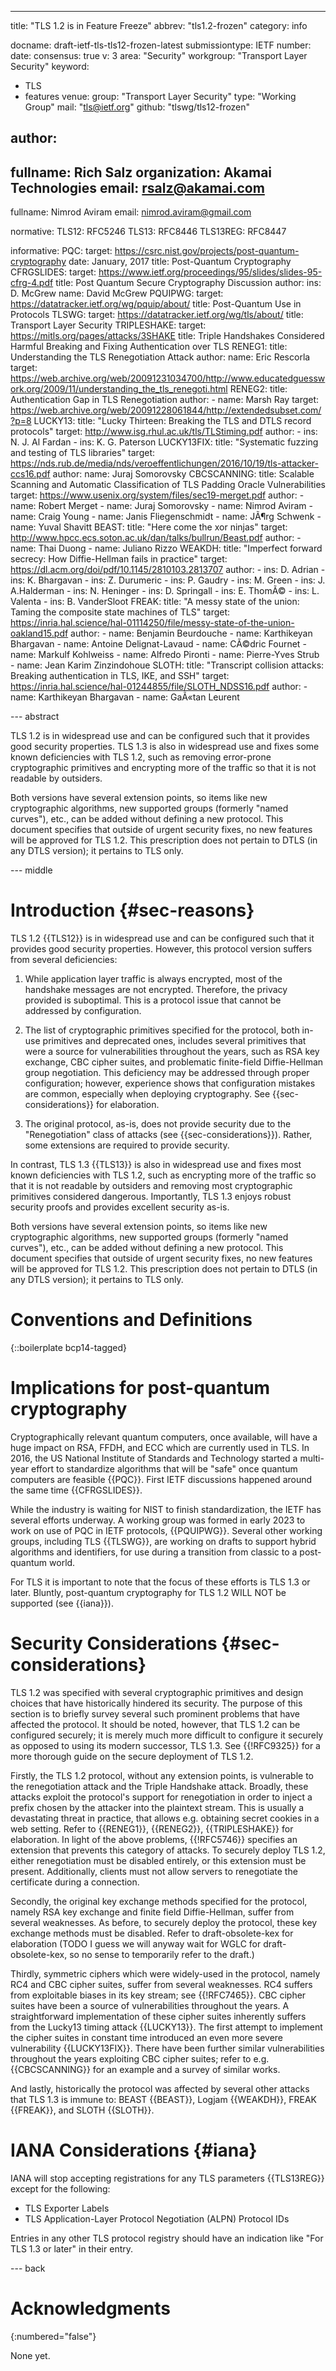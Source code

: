 ---
title: "TLS 1.2 is in Feature Freeze"
abbrev: "tls1.2-frozen"
category: info

docname: draft-ietf-tls-tls12-frozen-latest
submissiontype: IETF
number:
date:
consensus: true
v: 3
area: "Security"
workgroup: "Transport Layer Security"
keyword:
 - TLS
 - features
venue:
  group: "Transport Layer Security"
  type: "Working Group"
  mail: "tls@ietf.org"
  github: "tlswg/tls12-frozen"

author:
-
  fullname: Rich Salz
  organization: Akamai Technologies
  email: rsalz@akamai.com
-
  fullname: Nimrod Aviram
  email: nimrod.aviram@gmail.com

normative:
  TLS12: RFC5246
  TLS13: RFC8446
  TLS13REG: RFC8447

informative:
  PQC:
    target: https://csrc.nist.gov/projects/post-quantum-cryptography
    date: January, 2017
    title: Post-Quantum Cryptography
  CFRGSLIDES:
    target: https://www.ietf.org/proceedings/95/slides/slides-95-cfrg-4.pdf
    title: Post Quantum Secure Cryptography Discussion
    author:
      ins: D. McGrew
      name: David McGrew
  PQUIPWG:
    target: https://datatracker.ietf.org/wg/pquip/about/
    title: Post-Quantum Use in Protocols
  TLSWG:
    target: https://datatracker.ietf.org/wg/tls/about/
    title: Transport Layer Security
  TRIPLESHAKE:
    target: https://mitls.org/pages/attacks/3SHAKE
    title: Triple Handshakes Considered Harmful Breaking and Fixing Authentication over TLS
  RENEG1:
    title: Understanding the TLS Renegotiation Attack
    author:
      name: Eric Rescorla
    target: https://web.archive.org/web/20091231034700/http://www.educatedguesswork.org/2009/11/understanding_the_tls_renegoti.html
  RENEG2:
    title: Authentication Gap in TLS Renegotiation
    author:
      - name: Marsh Ray
    target: https://web.archive.org/web/20091228061844/http://extendedsubset.com/?p=8
  LUCKY13:
    title: "Lucky Thirteen: Breaking the TLS and DTLS record protocols"
    target: http://www.isg.rhul.ac.uk/tls/TLStiming.pdf
    author:
      - ins: N. J. Al Fardan
      - ins: K. G. Paterson
  LUCKY13FIX:
    title: "Systematic fuzzing and testing of TLS libraries"
    target: https://nds.rub.de/media/nds/veroeffentlichungen/2016/10/19/tls-attacker-ccs16.pdf
    author:
      name: Juraj Somorovsky
  CBCSCANNING:
    title: Scalable Scanning and Automatic Classification of TLS Padding Oracle Vulnerabilities
    target: https://www.usenix.org/system/files/sec19-merget.pdf
    author:
      - name: Robert Merget
      - name: Juraj Somorovsky
      - name: Nimrod Aviram
      - name: Craig Young
      - name: Janis Fliegenschmidt
      - name: JÃ¶rg Schwenk
      - name: Yuval Shavitt
  BEAST:
    title: "Here come the xor ninjas"
    target: http://www.hpcc.ecs.soton.ac.uk/dan/talks/bullrun/Beast.pdf
    author:
      - name: Thai Duong
      - name: Juliano Rizzo
  WEAKDH:
    title: "Imperfect forward secrecy: How Diffie-Hellman fails in practice"
    target: https://dl.acm.org/doi/pdf/10.1145/2810103.2813707
    author:
      - ins: D. Adrian
      - ins: K. Bhargavan
      - ins: Z. Durumeric
      - ins: P. Gaudry
      - ins: M. Green
      - ins: J. A.Halderman
      - ins: N. Heninger
      - ins: D. Springall
      - ins: E. ThomÃ©
      - ins: L. Valenta
      - ins: B. VanderSloot
  FREAK:
    title: "A messy state of the union: Taming the composite state machines of TLS"
    target: https://inria.hal.science/hal-01114250/file/messy-state-of-the-union-oakland15.pdf
    author:
      - name: Benjamin Beurdouche
      - name: Karthikeyan Bhargavan
      - name: Antoine Delignat-Lavaud
      - name: CÃ©dric Fournet
      - name: Markulf Kohlweiss
      - name: Alfredo Pironti
      - name: Pierre-Yves Strub
      - name: Jean Karim Zinzindohoue
  SLOTH:
    title: "Transcript collision attacks: Breaking authentication in TLS, IKE, and SSH"
    target: https://inria.hal.science/hal-01244855/file/SLOTH_NDSS16.pdf
    author:
      - name: Karthikeyan Bhargavan
      - name: GaÃ«tan Leurent

--- abstract

TLS 1.2 is in widespread use and can be configured such that it provides good
security properties. TLS 1.3 is also in
widespread use and fixes some known deficiencies with TLS 1.2, such as
removing error-prone cryptographic primitives and encrypting more of the traffic
so that it is not readable by outsiders.

Both versions have several extension points, so items like new cryptographic
algorithms, new supported groups (formerly "named curves"),  etc., can be
added without defining a new protocol. This document specifies that outside of
urgent security fixes, no new features will be approved for TLS 1.2.
This prescription does not pertain to DTLS (in any DTLS version); it pertains to
TLS only.

--- middle

# Introduction {#sec-reasons}

TLS 1.2 {{TLS12}} is in widespread use and can be configured such that it provides good
security properties. However, this protocol version suffers from several
deficiencies:

1. While application layer traffic is always encrypted, most of the handshake
messages are not encrypted. Therefore, the privacy provided is suboptimal.
This is a protocol issue that cannot be addressed by configuration.

2. The list of cryptographic primitives specified for the protocol, both in-use
primitives and deprecated ones, includes several primitives that were a source for
vulnerabilities throughout the years, such as RSA key exchange, CBC cipher suites,
and problematic finite-field Diffie-Hellman group negotiation.
This deficiency may be addressed through proper configuration; however,
experience shows that configuration mistakes are common, especially when
deploying cryptography.
See {{sec-considerations}} for elaboration.

3. The original protocol, as-is, does not provide security due to the
"Renegotiation" class of attacks (see {{sec-considerations}}). Rather, some
extensions are required to provide security.

In contrast, TLS 1.3 {{TLS13}} is also in
widespread use and fixes most known deficiencies with TLS 1.2, such as
encrypting more of the traffic so that it is not readable by outsiders and
removing most cryptographic primitives considered dangerous. Importantly, TLS
1.3 enjoys robust security proofs and provides excellent security as-is.

Both versions have several extension points, so items like new cryptographic
algorithms, new supported groups (formerly "named curves"),  etc., can be
added without defining a new protocol. This document specifies that outside of
urgent security fixes, no new features will be approved for TLS 1.2.
This prescription does not pertain to DTLS (in any DTLS version); it pertains to
TLS only.

# Conventions and Definitions

{::boilerplate bcp14-tagged}

# Implications for post-quantum cryptography

Cryptographically relevant quantum computers, once available, will have a
huge impact on RSA, FFDH, and ECC which are currently used in TLS.
In 2016, the US National Institute of Standards and Technology started a
multi-year effort to standardize algorithms that will be "safe"
once quantum computers are feasible {{PQC}}. First IETF discussions happened
around the same time {{CFRGSLIDES}}.

While the industry is waiting for NIST to finish standardization, the
IETF has several efforts underway.
A working group was formed in early 2023 to work on use of PQC in IETF protocols,
{{PQUIPWG}}.
Several other working groups, including TLS {{TLSWG}},
are working on
drafts to support hybrid algorithms and identifiers, for use during a
transition from classic to a post-quantum world.

For TLS it is important to note that the focus of these efforts is TLS 1.3
or later.
Bluntly, post-quantum cryptography for
TLS 1.2 WILL NOT be supported (see {{iana}}).

# Security Considerations {#sec-considerations}

TLS 1.2 was specified with several cryptographic primitives and design choices
that have historically hindered its security. The purpose of this section is to
briefly survey several such prominent problems that have affected the protocol.
It should be noted, however, that TLS 1.2 can be configured securely; it is
merely much more difficult to configure it securely as opposed to using its
modern successor, TLS 1.3. See {{!RFC9325}} for a more thorough guide on the
secure deployment of TLS 1.2.

Firstly, the TLS 1.2 protocol, without any extension points, is vulnerable to
the renegotiation attack and the Triple Handshake attack. Broadly, these attacks
exploit the protocol's support for renegotiation in order to inject a prefix
chosen by the attacker into the plaintext stream. This is usually a devastating
threat in practice, that allows e.g. obtaining secret cookies in a web setting.
Refer to {{RENEG1}}, {{RENEG2}}, {{TRIPLESHAKE}} for elaboration. In light of
the above problems, {{!RFC5746}} specifies an extension that prevents this
category of attacks. To securely deploy TLS 1.2, either renegotiation must be
disabled entirely, or this extension must be present. Additionally, clients must
not allow servers to renegotiate the certificate during a connection.

Secondly, the original key exchange methods specified for the protocol, namely
RSA key exchange and finite field Diffie-Hellman, suffer from several
weaknesses. As before, to securely deploy the protocol, these key exchange
methods must be disabled.
Refer to draft-obsolete-kex for elaboration (TODO I guess we will anyway
wait for WGLC for draft-obsolete-kex, so no sense to temporarily refer to the
draft.)

Thirdly, symmetric ciphers which were widely-used in the protocol, namely RC4
and CBC cipher suites, suffer from several weaknesses. RC4 suffers from
exploitable biases in its key stream; see {{!RFC7465}}. CBC cipher suites have
been a source of vulnerabilities throughout the years. A straightforward
implementation of these cipher suites inherently suffers from the Lucky13 timing
attack {{LUCKY13}}. The first attempt to implement the cipher suites in
constant time introduced an even more severe vulnerability {{LUCKY13FIX}}.
There have been further similar vulnerabilities throughout the
years exploiting CBC cipher suites; refer to e.g. {{CBCSCANNING}}
for an example and a survey of similar works.

And lastly, historically the protocol was affected by several other attacks that
TLS 1.3 is immune to:
BEAST {{BEAST}}, Logjam {{WEAKDH}}, FREAK {{FREAK}}, and SLOTH {{SLOTH}}.

# IANA Considerations {#iana}

IANA will stop accepting registrations for any TLS parameters {{TLS13REG}}
except for the following:

- TLS Exporter Labels
- TLS Application-Layer Protocol Negotiation (ALPN) Protocol IDs

Entries in any other TLS protocol registry should have an indication like
"For TLS 1.3 or later" in their entry.


--- back

# Acknowledgments
{:numbered="false"}

None yet.
